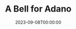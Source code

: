 ---
title: A Bell for Adano
date: 2023-09-08T00:00:00
opening_date: 1945-11-30
closing_date: 1945-12-07
layout: productions
program:
Theatre: Theatre Jacksonville
Venue: Little Theatre
cast:
- Afronti Pietro: William D. Hammer
- Basile Giovanni: Nicholas Volpe
- Bellanco: H.P. Chenoweth
- Bill Munroe, M.P.: Tom Keating
- Cacopardo: Van Norman
- Captain Purvis: Birney Stokes
- Carmelina: Shirley Chardkoff
- Corporal Chuck Schultz, M.P.: Larry S. Laurinat
- Craxi: Pete Julian
- D'Arpa: Charles R. Hess
- Erba Carlo: Bing Pesin
- Father Pensovecchio: William D. Hammer
- Gargano: Seth Teasdale
- Joe Polack, M.P.: Albert Hedison
- Laura Sofia: Dorothy Horsfall
- Lt. Livingston: Andrew Aprea
- Major Victor Joppolo: Gerard L. Appy
- Margherita: Elva Stein
- Nasta: Carl Henry
- Ribaudo Guisepe: Rocky Demopoulos
- Sergeant Frank Trapani, M.P.: James F. Herriot
- Sergeant Leonard Borth, M.P.: Irvin Ware
- Spinnato: Jewett Ashley
- Tina: Connie Archer
- Zito Giovanni: Keith Bentley
crew:
- Assistant Stage Manager: Seth Teasdale
- Curtain: R.S. Heriot
- Director: L. Bramer Carlson
- Make-up: Elmo Lehman
- Painting and Construction:
  - Bern Bullard
  - Bertie Seiwold
  - Bettie Barker
  - Bradley Geiger
  - Carol Corbett
  - Dorothy Greenlaw
  - Edythe Guernsey
  - Ernestine Koester
  - Hal Kriebs
  - Helen Kriebs
  - Hinkley Greenlaw
  - Jane Donaldson
  - Josephine Howard
  - Joyce Hall
  - Lloyd Henson
  - Natalie Vance
  - Pat Van de Velde
  - R.S. Heriot
  - Seth Teasdale
  - Shirley Cadle
  - Thomas Bruce
  - Virgia Noble
- Photographs in Lobby: Robert F. Marsh
- Portraits in the play and lobby: Nicholas Volpe
- Properties:
  - Ann Hirth
  - Betty Peer
  - Boots Royall
  - Helen Kriebs
  - Meg Diamond
  - Miriam Ware
  - Sarah McRae
- Set and Lighting Design: Duke LeBrun
- Sound: Irma Jean Manning
- Stage Manager: Jeanne Ostner
- Switchboard: Helen Kriebs
- Wardrobe:
  - Gerda Bower
  - Jane Reese
  - Louise Tennent
  - Meg Diamond
  - Sarah McRae
  - Tina Busk
orchestra:
---